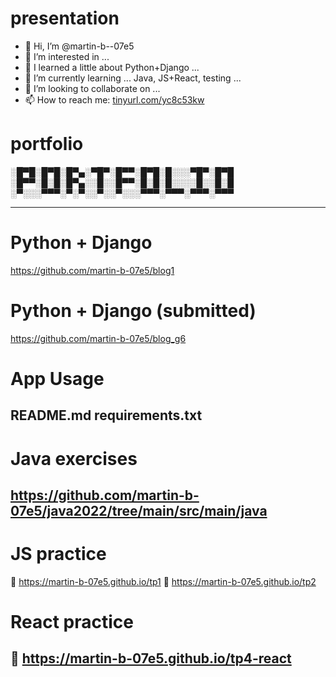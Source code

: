 # presentation
- 👋 Hi, I’m @martin-b--07e5
- 👀 I’m interested in ...
- 🌱 I learned a little about Python+Django ...
- 🌱 I’m currently learning ... Java, JS+React, testing ...
- 💞️ I’m looking to collaborate on ...
- 📫 How to reach me: <a href="tinyurl.com/yc8c53kw" title="email">tinyurl.com/yc8c53kw</a>

# portfolio
░█▀█░█▀█░█▀▄░▀█▀░█▀▀░█▀█░█░░░▀█▀░█▀█
░█▀▀░█░█░█▀▄░░█░░█▀▀░█░█░█░░░░█░░█░█
░▀░░░▀▀▀░▀░▀░░▀░░▀░░░▀▀▀░▀▀▀░▀▀▀░▀▀▀

--------------------------------------------------
# Python + Django
https://github.com/martin-b-07e5/blog1

# Python + Django (submitted)
https://github.com/martin-b-07e5/blog_g6

# App Usage
  README.md
  requirements.txt
--------------------------------------------------
# Java exercises
https://github.com/martin-b-07e5/java2022/tree/main/src/main/java
--------------------------------------------------
# JS practice
🚀 https://martin-b-07e5.github.io/tp1
🚀 https://martin-b-07e5.github.io/tp2

# React practice
👷 https://martin-b-07e5.github.io/tp4-react
--------------------------------------------------
